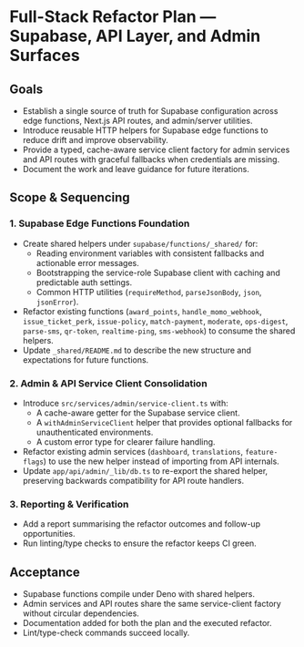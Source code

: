 # Full-Stack Refactor Plan — Supabase, API Layer, and Admin Surfaces

## Goals
- Establish a single source of truth for Supabase configuration across edge functions, Next.js API routes, and admin/server utilities.
- Introduce reusable HTTP helpers for Supabase edge functions to reduce drift and improve observability.
- Provide a typed, cache-aware service client factory for admin services and API routes with graceful fallbacks when credentials are missing.
- Document the work and leave guidance for future iterations.

## Scope & Sequencing

### 1. Supabase Edge Functions Foundation
- Create shared helpers under `supabase/functions/_shared/` for:
  - Reading environment variables with consistent fallbacks and actionable error messages.
  - Bootstrapping the service-role Supabase client with caching and predictable auth settings.
  - Common HTTP utilities (`requireMethod`, `parseJsonBody`, `json`, `jsonError`).
- Refactor existing functions (`award_points`, `handle_momo_webhook`, `issue_ticket_perk`, `issue-policy`, `match-payment`, `moderate`, `ops-digest`, `parse-sms`, `qr-token`, `realtime-ping`, `sms-webhook`) to consume the shared helpers.
- Update `_shared/README.md` to describe the new structure and expectations for future functions.

### 2. Admin & API Service Client Consolidation
- Introduce `src/services/admin/service-client.ts` with:
  - A cache-aware getter for the Supabase service client.
  - A `withAdminServiceClient` helper that provides optional fallbacks for unauthenticated environments.
  - A custom error type for clearer failure handling.
- Refactor existing admin services (`dashboard`, `translations`, `feature-flags`) to use the new helper instead of importing from API internals.
- Update `app/api/admin/_lib/db.ts` to re-export the shared helper, preserving backwards compatibility for API route handlers.

### 3. Reporting & Verification
- Add a report summarising the refactor outcomes and follow-up opportunities.
- Run linting/type checks to ensure the refactor keeps CI green.

## Acceptance
- Supabase functions compile under Deno with shared helpers.
- Admin services and API routes share the same service-client factory without circular dependencies.
- Documentation added for both the plan and the executed refactor.
- Lint/type-check commands succeed locally.
